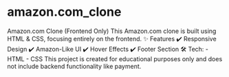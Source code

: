 # amazon.com_clone
Amazon.com Clone (Frontend Only)    This Amazon.com clone is built using HTML &amp; CSS, focusing entirely on the frontend.  ✨ Features   ✔️ Responsive Design ✔️ Amazon-Like UI  ✔️ Hover Effects  ✔️ Footer Section   🛠️ Tech:  - HTML - CSS    This project is created for educational purposes only and does not include backend functionality like payment.
